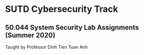 # SUTD Cybersecurity Track
## 50.044 System Security Lab Assignments (Summer 2020)
Taught by Professor Dinh Tien Tuan Anh
